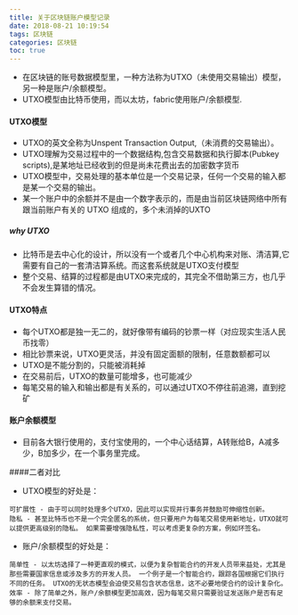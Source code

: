 ```yaml
---
title: 关于区块链账户模型记录
date: 2018-08-21 10:19:54
tags: 区块链
categories: 区块链
toc: true
---
```


- 在区块链的账号数据模型里，一种方法称为UTXO（未使用交易输出）模型，另一种是账户/余额模型。
-  UTXO模型由比特币使用，而以太坊，fabric使用账户/余额模型.

<!-- more -->

#### UTXO模型

- UTXO的英文全称为Unspent Transaction Output,（未消费的交易输出）。
- UTXO理解为交易过程中的一个数据结构,包含交易数据和执行脚本(Pubkey scripts),是某地址已经收到的但是尚未花费出去的加密数字货币
- UTXO模型中，交易处理的基本单位是一个交易记录，任何一个交易的输入都是某一个交易的输出。
- 某一个账户中的余额并不是由一个数字表示的，而是由当前区块链网络中所有跟当前账户有关的 UTXO 组成的，多个未消掉的UXTO


##### why UTXO
- 比特币是去中心化的设计，所以没有一个或者几个中心机构来对账、清洁算,它需要有自己的一套清洁算系统。而这套系统就是UTXO支付模型
- 整个交易、结算的过程都是由UTXO来完成的，其完全不借助第三方，也几乎不会发生算错的情况。


#### UTXO特点
- 每个UTXO都是独一无二的，就好像带有编码的钞票一样（对应现实生活人民币找零）
- 相比钞票来说，UTXO更灵活，并没有固定面额的限制，任意数额都可以
- UTXO是不能分割的，只能被消耗掉
- 在交易前后，UTXO的数量可能增多，也可能减少
- 每笔交易的输入和输出都是有关系的，可以通过UTXO不停往前追溯，直到挖矿




#### 账户余额模型
- 目前各大银行使用的，支付宝使用的，一个中心话结算，A转账给B，A减多少，B加多少，在一个事务里完成。






####二者对比

- UTXO模型的好处是：

```
可扩展性 - 由于可以同时处理多个UTXO，因此可以实现并行事务并鼓励可伸缩性创新。
隐私 - 甚至比特币也不是一个完全匿名的系统，但只要用户为每笔交易使用新地址，UTXO就可以提供更高级别的隐私。 如果需要增强隐私性，可以考虑更复杂的方案，例如环签名。
```

- 账户/余额模型的好处是：
```
简单性 - 以太坊选择了一种更直观的模式，以便为复杂智能合约的开发人员带来益处，尤其是那些需要国家信息或涉及多方的开发人员。 一个例子是一个智能合约，跟踪各国根据它们执行不同的任务。 UTXO的无状态模型会迫使交易包含状态信息，这不必要地使合约的设计复杂化。
效率 - 除了简单之外，账户/余额模型更加高效，因为每笔交易只需要验证发送账户是否有足够的余额来支付交易。
```